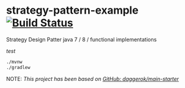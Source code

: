 # strategy-pattern-example [![Build Status](https://travis-ci.org/daggerok/strategy-pattern-example.svg?branch=master)](https://travis-ci.org/daggerok/strategy-pattern-example)
Strategy Design Patter java 7 / 8 / functional implementations

_test_

```bash
./mvnw
./gradlew
```

NOTE: _This project has been based on [GitHub: daggerok/main-starter](https://github.com/daggerok/main-starter)_

<!--
```bash
git clone --no-single-branch --depth=1 https://github.com/daggerok/strategy-pattern-example.git
cd strategy-pattern-example
```

_update versions_

```bash
./mvnw versions:display-plugin-updates
./gradlew dependencyUpdates -Drevision=release
```
-->
